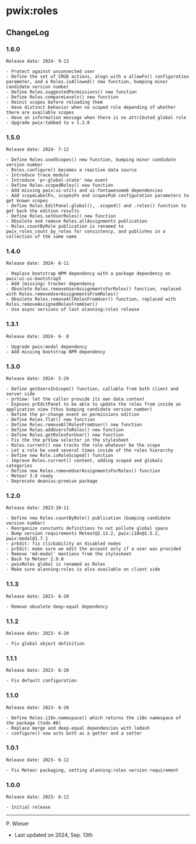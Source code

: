 # pwix:roles

## ChangeLog

### 1.6.0

    Release date: 2024- 9-13

    - Protect against unconnected user
    - Define the set of CRUD actions, alogn with a allowFn() configuration parameter, and a Roles.isAllowed() new function, bumping minor candidate version number
    - Define Roles.suggestedPermissions() new function
    - Define Roles.compareLevels() new function
    - Reinit scopes before reloading them
    - Have distinct behavior when no scoped role depending of whether there are available scopes
    - Have an information message when there is no attributed global role
    - Upgrade pwix:tabbed to v 1.3.0

### 1.5.0

    Release date: 2024- 7-12

    - Define Roles.usedScopes() new function, bumping minor candidate version number
    - Roles.configure() becomes a reactive data source
    - Introduce trace module
    - Introduce 'pr-global-state' new event
    - Define Roles.scopedRoles() new function
    - Add missing pwix:ui-utils and ui-fontawesome6 dependencies
    - Add scopeLabelFn, scopesFn and scopesPub configuration parameters to get known scopes
    - Define Roles.EditPanel.global(), .scoped() and .roles() function to get back the edition results
    - Define Roles.setUserRoles() new function
    - Obsolete and remove Roles.allAssignments publication
    - Roles.countByRole publication is renamed to pwix_roles_count_by_roles for consistency, and publishes in a collection of the same name

### 1.4.0

    Release date: 2024- 6-11

    - Replace bootstrap NPM dependency with a package dependency on pwix:ui-ui-bootstrap5
    - Add (missing) tracker dependency
    - Obsolete Roles.removeUserAssignmentsForRoles() function, replaced with Roles.removeUserAssignmentsFromRoles()
    - Obsolete Roles.removeAllRolesFromUser() function, replaced with Roles.removeAssignedRolesFromUser()
    - Use async versions of last alanning:roles release

### 1.3.1

    Release date: 2024- 6- 8

    - Upgrade pwix:modal dependency
    - Add missing bootstrap NPM dependency

### 1.3.0

    Release date: 2024- 5-29

    - Define getUsersInScope() function, callable from both client and server side
    - prView: let the caller provide its own data context
    - Exposes prEditPanel to be able to update the roles from inside an application view (thus bumping candidate version number)
    - Define the pr-change event on permissions edition
    - Define Roles.flat() new function
    - Define Roles.removeAllRolesFromUser() new function
    - Define Roles.addUsersToRoles() new function
    - Define Roles.getRolesForUser() new function
    - Fix the the prView selector in the stylesheet
    - Roles.current() now tracks the role whatever be the scope
    - Let a role be used several times inside of the roles hierarchy
    - Define new Role.isRoleScoped() function
    - Improve Roles.current() content, adding scoped and globals categories
    - Define new Roles.removeUserAssignmentsForRoles() function
    - Meteor 3.0 ready
    - Deprecate deanius:promise package

### 1.2.0

    Release date: 2023-10-11

    - Define new Roles.countByRole() publication (bumping candidate version number)
    - Reorganize constants definitions to not pollute global space
    - Bump version requirements Meteor@2.13.2, pwix:i18n@1.5.2, pwix:modal@1.7.1
    - prEdit: fix clickability on disabled nodes
    - prEdit: make sure we edit the account only if a user was provided
    - Remove 'md-modal' mentions from the stylesheet
    - Back to Meteor 2.9.0
    - pwixRoles global is renamed as Roles
    - Make sure alanning:roles is also available on client side

### 1.1.3

    Release date: 2023- 6-20

    - Remove obsolete deep-equal dependency

### 1.1.2

    Release date: 2023- 6-20

    - Fix global object definition

### 1.1.1

    Release date: 2023- 6-20

    - Fix default configuration

### 1.1.0

    Release date: 2023- 6-20

    - Define Roles.i18n.namespace() which returns the i18n namespace of the package (todo #8)
    - Replace merge and deep-equal dependencies with lodash
    - configure() now acts both as a getter and a setter

### 1.0.1

    Release date: 2023- 6-12

    - Fix Meteor packaging, setting alanning:roles version requirement

### 1.0.0

    Release date: 2023- 6-12

    - Initial release

---
P. Wieser
- Last updated on 2024, Sep. 13th
